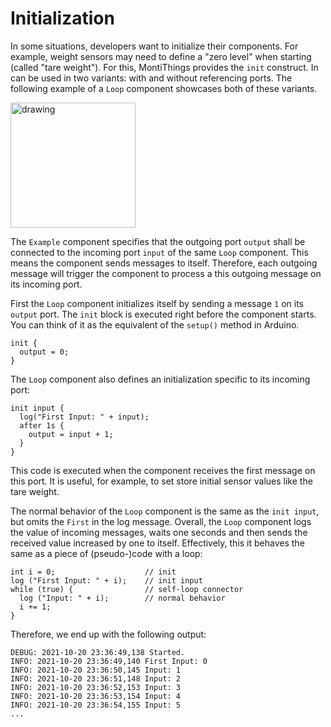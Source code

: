 <!-- (c) https://github.com/MontiCore/monticore -->
# Initialization

In some situations, developers want to initialize their components.
For example, weight sensors may need to define a "zero level" when starting 
(called "tare weight").
For this, MontiThings provides the `init` construct. 
In can be used in two variants: with and without referencing ports. 
The following example of a `Loop` component showcases both of these variants.

<img src="../../../docs/Initialization.png" alt="drawing" width="200px"/>

The `Example` component specifies that the outgoing port `output` shall be 
connected to the incoming port `input` of the same `Loop` component.
This means the component sends messages to itself.
Therefore, each outgoing message will trigger the component to process a this 
outgoing message on its incoming port.

First the `Loop` component initializes itself by sending a message `1` on its 
`output` port.
The `init` block is executed right before the component starts. 
You can think of it as the equivalent of the `setup()` method in Arduino.
```
init {
  output = 0;
}
```

The `Loop` component also defines an initialization specific to its incoming 
port:
```
init input {
  log("First Input: " + input);
  after 1s {
    output = input + 1;
  }
}
```
This code is executed when the component receives the first message on this 
port.
It is useful, for example, to set store initial sensor values like the tare 
weight.


The normal behavior of the `Loop` component is the same as the `init input`, 
but omits the `First` in the log message.
Overall, the `Loop` component logs the value of incoming messages, waits one 
seconds and then sends the received value increased by one to itself. 
Effectively, this it behaves the same as a piece of (pseudo-)code with a loop:
```
int i = 0;                    // init 
log ("First Input: " + i);    // init input
while (true) {                // self-loop connector
  log ("Input: " + i);        // normal behavior
  i += 1;                       
}
```
Therefore, we end up with the following output:
```
DEBUG: 2021-10-20 23:36:49,138 Started.
INFO: 2021-10-20 23:36:49,140 First Input: 0
INFO: 2021-10-20 23:36:50,145 Input: 1
INFO: 2021-10-20 23:36:51,148 Input: 2
INFO: 2021-10-20 23:36:52,153 Input: 3
INFO: 2021-10-20 23:36:53,154 Input: 4
INFO: 2021-10-20 23:36:54,155 Input: 5
...
```
